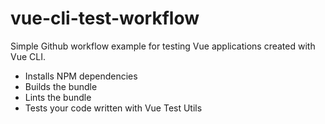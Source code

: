 # vue-cli-test-workflow

Simple Github workflow example for testing Vue applications created with Vue CLI.

* Installs NPM dependencies
* Builds the bundle
* Lints the bundle
* Tests your code written with Vue Test Utils
